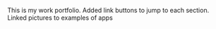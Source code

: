 This is my work portfolio.
Added link buttons to jump to each section.
Linked pictures to examples of apps
